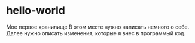 # hello-world
Мое первое хранилище
В этом месте нужно написать немного о себе.
Далее нужно описать изменения, которые я внес в программый код.
